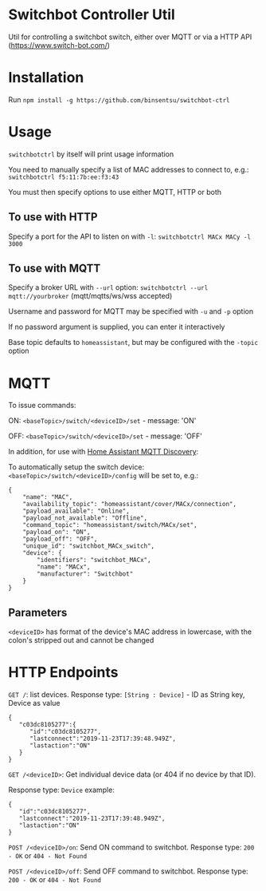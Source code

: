 # Switchbot Controller Util
Util for controlling a switchbot switch, either over MQTT or via a HTTP API (https://www.switch-bot.com/)

# Installation
Run `npm install -g https://github.com/binsentsu/switchbot-ctrl`

# Usage
`switchbotctrl` by itself will print usage information

You need to manually specify a list of MAC addresses to connect to, e.g.: `switchbotctrl f5:11:7b:ee:f3:43`


You must then specify options to use either MQTT, HTTP or both

## To use with HTTP
Specify a port for the API to listen on with `-l`:
`switchbotctrl MACx MACy -l 3000`

## To use with MQTT
Specify a broker URL with `--url` option:
`switchbotctrl --url mqtt://yourbroker` (mqtt/mqtts/ws/wss accepted)

Username and password for MQTT may be specified with `-u` and `-p` option

If no password argument is supplied, you can enter it interactively

Base topic defaults to `homeassistant`, but may be configured with the `-topic` option


# MQTT
To issue commands:

ON: `<baseTopic>/switch/<deviceID>/set` - message: 'ON'

OFF: `<baseTopic>/switch/<deviceID>/set` - message: 'OFF'

In addition, for use with [Home Assistant MQTT Discovery](https://www.home-assistant.io/docs/mqtt/discovery/):

To automatically setup the switch device:
`<baseTopic>/switch/<deviceID>/config` will be set to, e.g.:
```
{
    "name": "MAC",
    "availability_topic": "homeassistant/cover/MACx/connection",
    "payload_available": "Online",
    "payload_not_available": "Offline",
    "command_topic": "homeassistant/switch/MACx/set",
    "payload_on": "ON",
    "payload_off": "OFF",
    "unique_id": "switchbot_MACx_switch",
    "device": {
        "identifiers": "switchbot_MACx",
        "name": "MACx",
        "manufacturer": "Switchbot"
    }
}
```

## Parameters

`<deviceID>` has format of the device's MAC address in lowercase, with the colon's stripped out and cannot be changed


# HTTP Endpoints

`GET /`: list devices.
Response type: `[String : Device]` - ID as String key, Device as value
```
{
   "c03dc8105277":{
      "id":"c03dc8105277",
      "lastconnect":"2019-11-23T17:39:48.949Z",
      "lastaction":"ON"
   }
}
```

`GET /<deviceID>`: Get individual device data (or 404 if no device by that ID).

Response type: `Device` example:
```
{
   "id":"c03dc8105277",
   "lastconnect":"2019-11-23T17:39:48.949Z",
   "lastaction":"ON"
}
```

`POST /<deviceID>/on`: Send ON command to switchbot. Response type: `200 - OK` or `404 - Not Found`

`POST /<deviceID>/off`: Send OFF command to switchbot. Response type: `200 - OK` or `404 - Not Found`
